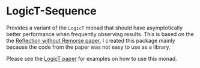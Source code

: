 # LogicT-Sequence

Provides a variant of the `LogicT` monad that should have
asymptotically better performance when frequently observing
results. This is based on the the [Reflection without Remorse
paper.](http://okmij.org/ftp/Haskell/zseq.pdf) I created this package
mainly because the code from the paper was not easy to use as a
library.

Please see the [LogicT paper](http://okmij.org/ftp/papers/LogicT.pdf)
for examples on how to use this monad.